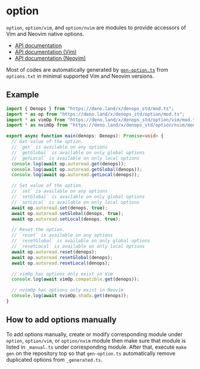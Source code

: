 # option

`option`, `option/vim`, and `option/nvim` are modules to provide accessors of
Vim and Neovim native options.

- [API documentation](https://doc.deno.land/https/deno.land/x/denops_std/option/mod.ts)
- [API documentation (Vim)](https://doc.deno.land/https/deno.land/x/denops_std/option/vim/mod.ts)
- [API documentation (Neovim)](https://doc.deno.land/https/deno.land/x/denops_std/option/nvim/mod.ts)

Most of codes are automatically generated by
[`gen-option.ts`](../../scripts/gen-option/gen-option.ts) from `options.txt` in
minimal supported Vim and Neovim versions.

## Example

```typescript
import { Denops } from "https://deno.land/x/denops_std/mod.ts";
import * as op from "https://deno.land/x/denops_std/option/mod.ts";
import * as vimOp from "https://deno.land/x/denops_std/option/vim/mod.ts";
import * as nvimOp from "https://deno.land/x/denops_std/option/nvim/mod.ts";

export async function main(denops: Denops): Promise<void> {
  // Get value of the option.
  // `get` is available on any options
  // `getGlobal` is available on only global options
  // `getLocal` is available on only local options
  console.log(await op.autoread.get(denops));
  console.log(await op.autoread.getGlobal(denops));
  console.log(await op.autoread.getLocal(denops));

  // Set value of the option.
  // `set` is available on any options
  // `setGlobal` is available on only global options
  // `setLocal` is available on only local options
  await op.autoread.set(denops, true);
  await op.autoread.setGlobal(denops, true);
  await op.autoread.setLocal(denops, true);

  // Reset the option.
  // `reset` is available on any options
  // `resetGlobal` is available on only global options
  // `resetLocal` is available on only local options
  await op.autoread.reset(denops);
  await op.autoread.resetGlobal(denops);
  await op.autoread.resetLocal(denops);

  // vimOp has options only exist in Vim
  console.log(await vimOp.compatible.get(denops));

  // nvimOp has options only exist in Neovim
  console.log(await nvimOp.shada.get(denops));
}
```

## How to add options manually

To add options manually, create or modify corresponding module under `option`,
`option/vim`, or `option/nvim` module then make sure that module is listed in
`_manual.ts` under corresponding module. After that, execute `make gen` on the
repository top so that `gen-option.ts` automatically remove duplicated options
from `_generated.ts`.
